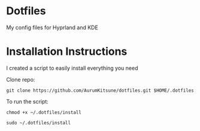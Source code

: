 # Dotfiles
My config files for Hyprland and KDE 


# Installation Instructions
I created a script to easily install everything you need

Clone repo:
```shell
git clone https://github.com/AurumKitsune/dotfiles.git $HOME/.dotfiles
```

To run the script:
```shell
chmod +x ~/.dotfiles/install

sudo ~/.dotfiles/install
```
